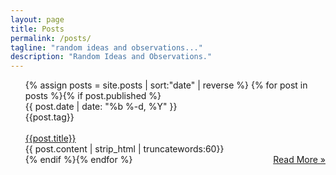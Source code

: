 ```yaml
---
layout: page
title: Posts
permalink: /posts/
tagline: "random ideas and observations..."
description: "Random Ideas and Observations."
---
```

<ul class="post-list">
  {% assign posts = site.posts | sort:"date" | reverse %} {% for post in posts %}{% if post.published %}
  <div class="post postContent {{ post.categories }}">
    <div class="postDate">
      <time datetime="{{ post.date | date_to_xmlschema }}" itemprop="datePublished">{{ post.date | date: "%b %-d, %Y" }}</time>
    </div>
    <div class="postTag">
      {{post.tag}}
    </div>
    <br>
    <div class="postTitle">
      <a class='postLink' href="{{site.url}}{{site.baseurl}}{{post.url}}">{{post.title}}</a>
    </div>
    <div class="postExt">
      {{ post.content | strip_html | truncatewords:60}}
    </div>
    <span class="page-link" style="float:right">
      <a href="{{site.url}}{{site.baseurl}}{{post.url}}">Read More »</a>
    </span>
  </div>
  {% endif %}{% endfor %}
</ul>